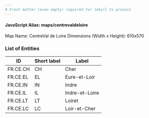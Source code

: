 ```yaml
---
# Front matter (even empty) required for Jekyll to process
---
```


#### JavaScript Alias: maps/centrevaldeloire

Map Name: CentreVal de Loire
Dimensions (Width x Height): 610x570





### List of Entities

ID | Short label | Label
---|---|---|
FR.CE.CH|CH|Cher
FR.CE.EL|EL|Eure-et-Loir
FR.CE.IN|IN|Indre
FR.CE.IL|IL|Indre-et-Loire
FR.CE.LT|LT|Loiret
FR.CE.LC|LC|Loir-et-Cher